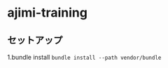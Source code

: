 ajimi-training
============================================================

セットアップ
------------------------------------------------------------

1.bundle install
    ```
    bundle install --path vendor/bundle
    ```
